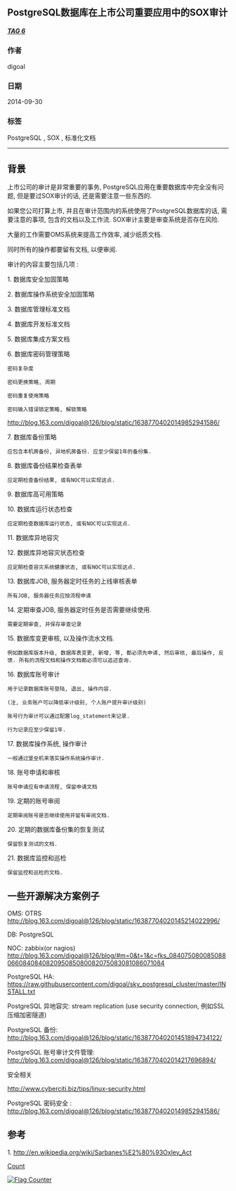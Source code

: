 ## PostgreSQL数据库在上市公司重要应用中的SOX审计   
##### [TAG 6](../class/6.md)
     
### 作者     
digoal      
        
### 日期      
2014-09-30                                
      
### 标签                                                                                                                      
PostgreSQL , SOX , 标准化文档     
    
----      
    
## 背景    
上市公司的审计是非常重要的事务, PostgreSQL应用在重要数据库中完全没有问题, 但是要过SOX审计的话, 还是需要注意一些东西的.  
  
如果您公司打算上市, 并且在审计范围内的系统使用了PostgreSQL数据库的话, 需要注意的事项, 包含的文档以及工作流. SOX审计主要是审查系统是否存在风险.  
  
大量的工作需要OMS系统来提高工作效率, 减少纸质文档.  
  
同时所有的操作都要留有文档, 以便审阅.  
  
审计的内容主要包括几项 :   
  
1\. 数据库安全加固策略  
  
2\. 数据库操作系统安全加固策略  
  
3\. 数据库管理标准文档  
  
4\. 数据库开发标准文档  
  
5\. 数据库集成方案文档  
  
6\. 数据库密码管理策略  
  
    密码复杂度  
  
    密码更换策略, 周期  
  
    密码重复使用策略  
  
    密码输入错误锁定策略, 解锁策略  
  
http://blog.163.com/digoal@126/blog/static/16387704020149852941586/  
  
7\. 数据库备份策略  
  
    应包含本机房备份, 异地机房备份. 应至少保留1年的备份集.  
  
8\. 数据库备份结果检查表单  
  
    应定期检查备份结果, 或有NOC可以实现这点.  
  
9\. 数据库高可用策略  
  
10\. 数据库运行状态检查  
  
    应定期检查数据库运行状态, 或有NOC可以实现这点.  
  
11\. 数据库异地容灾  
  
12\. 数据库异地容灾状态检查  
  
    应定期检查容灾系统健康状态, 或有NOC可以实现这点.  
  
13\. 数据库JOB, 服务器定时任务的上线审核表单  
  
    所有JOB, 服务器任务应按流程申请  
  
14\. 定期审查JOB, 服务器定时任务是否需要继续使用.  
  
    需要定期审查, 并保存审查记录  
  
15\. 数据库变更审核, 以及操作流水文档.  
  
    例如数据库版本升级, 数据库表变更, 新增, 等, 都必须先申请, 然后审核, 最后操作, 反馈. 所有的流程文档和操作文档都必须可以追述查询.  
  
16\. 数据库账号审计  
  
    用于记录数据库账号登陆, 退出, 操作内容.  
  
    (注, 业务账户可以降低审计级别, 个人账户提升审计级别)  
  
    账号行为审计可以通过配置log_statement来记录.  
  
    行为记录应至少保留1年.  
  
17\. 数据库操作系统, 操作审计  
  
    一般通过堡垒机来落实操作系统操作审计.  
  
18\. 账号申请和审核  
  
    账号申请应有申请流程, 保留申请文档  
  
19\. 定期的账号审阅  
  
    定期审阅账号是否继续使用并留有审阅文档.  
  
20\. 定期的数据库备份集的恢复测试  
  
    保留恢复测试的文档.  
  
21\. 数据库监控和巡检  
  
    保留监控和巡检的文档.  
  
## 一些开源解决方案例子
  
OMS: OTRS  http://blog.163.com/digoal@126/blog/static/16387704020145214022996/  
  
DB: PostgreSQL  
  
NOC: zabbix(or nagios)   http://blog.163.com/digoal@126/blog/#m=0&t=1&c=fks_084075080085088066084084082095085080082075083081086071084  
  
PostgreSQL HA: https://raw.githubusercontent.com/digoal/sky_postgresql_cluster/master/INSTALL.txt  
  
PostgreSQL 异地容灾: stream replication (use security connection, 例如SSL压缩加密隧道)  
  
PostgreSQL 备份: http://blog.163.com/digoal@126/blog/static/163877040201451894734122/  
  
PostgreSQL 账号审计文件管理: http://blog.163.com/digoal@126/blog/static/1638770402014217696894/  
  
安全相关  
  
http://www.cyberciti.biz/tips/linux-security.html  
  
PostgreSQL 密码安全 :  http://blog.163.com/digoal@126/blog/static/16387704020149852941586/  
  
## 参考  
1\. http://en.wikipedia.org/wiki/Sarbanes%E2%80%93Oxley_Act  
  
                                                          
[Count](http://info.flagcounter.com/h9V1)                                                                      
                                                                  
                        
  
<a rel="nofollow" href="http://info.flagcounter.com/h9V1"  ><img src="http://s03.flagcounter.com/count/h9V1/bg_FFFFFF/txt_000000/border_CCCCCC/columns_2/maxflags_12/viewers_0/labels_0/pageviews_0/flags_0/"  alt="Flag Counter"  border="0"  ></a>  
  
